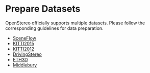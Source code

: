 # Prepare Datasets

OpenStereo officially supports multiple datasets.
Please follow the corresponding guidelines for data preparation.

- [SceneFlow](SceneFlow/README.md)
- [KITTI2015](KITTI15/README.md)
- [KITTI2012](KITTI12/README.md)
- [DrivingStereo](DrivingStereo/README.md)
- [ETH3D](ETH3D/README.md)
- [Middlebury](Middlebury/README.md)
